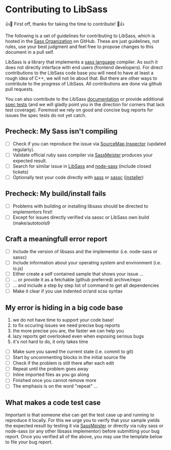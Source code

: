 # Contributing to LibSass

:+1::tada: First off, thanks for taking the time to contribute! :tada::+1:

The following is a set of guidelines for contributing to LibSass, which is hosted in the [Sass Organization](https://github.com/sass) on GitHub.
These are just guidelines, not rules, use your best judgment and feel free to propose changes to this document in a pull self.

LibSass is a library that implements a [sass language][8] compiler. As such it does not directly interface with end users (frontend developers).
For direct contributions to the LibSass code base you will need to have at least a rough idea of C++, we will not lie about that.
But there are other ways to contribute to the progress of LibSass. All contributions are done via github pull requests.

You can also contribute to the LibSass [documentation][9] or provide additional [spec tests][10] (and we will gladly point you in the
direction for corners that lack test coverage). Foremost we rely on good and concise bug reports for issues the spec tests do not yet catch.

## Precheck: My Sass isn't compiling
- [ ] Check if you can reproduce the issue via [SourceMap Inspector][5] (updated regularly).
- [ ] Validate official ruby sass compiler via [SassMeister][6] produces your expected result.
- [ ] Search for similar issue in [LibSass][1] and [node-sass][2] (include closed tickets)
- [ ] Optionally test your code directly with [sass][7] or [sassc][3] ([installer][4])

## Precheck: My build/install fails
- [ ] Problems with building or installing libsass should be directed to implementors first!
- [ ] Except for issues directly verified via sassc or LibSass own build (make/autotools9

## Craft a meaningfull error report
- [ ] Include the version of libsass and the implementor (i.e. node-sass or sassc)
- [ ] Include information about your operating system and environment (i.e. io.js)
- [ ] Either create a self contained sample that shows your issue ...
- [ ] ... or provide it as a fetchable (github preferred) archive/repo
- [ ] ... and include a step by step list of command to get all dependencies
- [ ] Make it clear if you use indented or/and scss syntax

## My error is hiding in a big code base
1. we do not have time to support your code base!
2. to fix occuring issues we need precise bug reports
3. the more precise you are, the faster we can help you
4. lazy reports get overlooked even when exposing serious bugs
5. it's not hard to do, it only takes time
- [ ] Make sure you saved the current state (i.e. commit to git)
- [ ] Start by uncommenting blocks in the initial source file
- [ ] Check if the problem is still there after each edit
- [ ] Repeat until the problem goes away
- [ ] Inline imported files as you go along
- [ ] Finished once you cannot remove more
- [ ] The emphasis is on the word "repeat" ...

## What makes a code test case

Important is that someone else can get the test case up and running to reproduce it locally. For this
we urge you to verify that your sample yields the expected result by testing it via [SassMeister][6]
or directly via ruby sass or node-sass (or any other libsass implementor) before submitting your bug
report. Once you verified all of the above, you may use the template below to file your bug report.


[1]: https://github.com/sass/libsass/issues?utf8=%E2%9C%93&q=is%3Aissue
[2]: https://github.com/sass/node-sass/issues?utf8=%E2%9C%93&q=is%3Aissue
[3]: https://github.com/sass/sassc
[4]: http://libsass.ocbnet.ch/installer/
[5]: http://libsass.ocbnet.ch/srcmap/
[6]: http://www.sassmeister.com/
[7]: https://rubygems.org/gems/sass

[8]: http://sass-lang.com/
[9]: https://github.com/sass/libsass/tree/master/docs
[10]: https://github.com/sass/sass-spec
